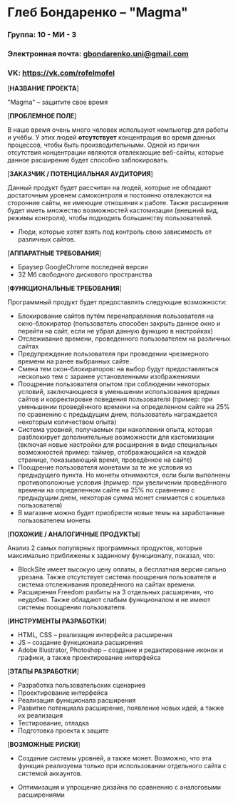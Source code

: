 # Глеб Бондаренко – &quot;Magma&quot;

### Группа: 10 - МИ - 3

### Электронная почта: gbondarenko.uni@gmail.com

### VK: https://vk.com/rofelmofel

[**НАЗВАНИЕ ПРОЕКТА**]

&quot;Magma&quot; – защитите свое время

[**ПРОБЛЕМНОЕ ПОЛЕ**]

В наше время очень много человек используют компьютер для работы и учёбы. У этих людей **отсутствует** концентрация во время данных процессов, чтобы быть производительными. Одной из причин отсутствия концентрации являются отвлекающие веб-сайты, которые данное расширение будет способно заблокировать.

[**ЗАКАЗЧИК / ПОТЕНЦИАЛЬНАЯ АУДИТОРИЯ**]

Данный продукт будет рассчитан на людей, которые не обладают достаточным уровнем самоконтроля и постоянно отвлекаются на сторонние сайты, не имеющие отношения к работе. Также расширение будет иметь множество возможностей кастомизации (внешний вид, режимы контроля), чтобы подходить большинству пользователей.

- Люди, которые хотят взять под контроль свою зависимость от различных сайтов.

[**АППАРАТНЫЕ ТРЕБОВАНИЯ**]

- Браузер GoogleChrome последней версии
- 32 Мб свободного дискового пространства

[**ФУНКЦИОНАЛЬНЫЕ ТРЕБОВАНИЯ**]

Программный продукт будет предоставлять следующие возможности:

- Блокирование сайтов путём перенаправления пользователя на окно-блокиратор (пользователь способен закрыть данное окно и перейти на сайт, если не убрал данную функцию в настройках)
- Отслеживание времени, проведенного пользователем на различных сайтах
- Предупреждение пользователя при проведении чрезмерного времени на ранее выбранных сайте.
- Смена тем окон-блокираторов: на выбор будут предоставляться несколько тем с заранее установленными изображениями
- Поощрение пользователя опытом при соблюдении некоторых условий, заключающиеся в уменьшении использования вредных сайтов и корректировке поведения пользователя (пример: при уменьшении проведённого времени на определенном сайте на 25% по сравнению с предыдущим днем, пользователь награждается некоторым количеством опыта)
- Система уровней, получаемых при накоплении опыта, которая разблокирует дополнительные возможности для кастомизации (включая новые настройки для расширения в виде специальных возможностей пример: таймер, отображающийся на каждой странице, показывающий время, проведённое на сайте)
- Поощрение пользователя монетами за те же условия из предыдущего пункта. Но монеты отнимаются, если были выполнены противоположные условия (пример: при увеличении проведённого времени на определенном сайте на 25% по сравнению с предыдущим днем, некоторая сумма монет снимается с кошелька пользователя)
- В магазине можно будет приобрести новые темы на заработанные пользователем монеты.

[**ПОХОЖИЕ / АНАЛОГИЧНЫЕ ПРОДУКТЫ**]

Анализ 2 самых популярных программных продуктов, которые максимально приближены к заданному функционалу, показал, что:

- BlockSite имеет высокую цену оплаты, а бесплатная версия сильно урезана. Также отсутствует система поощрения пользователя и система отслеживания проведённого на сайтах времени.
- Расширения Freedom разбиты на 3 отдельных расширения, что неудобно. Также обладают слабым функционалом и не имеют системы поощрения пользователя.

[**ИНСТРУМЕНТЫ РАЗРАБОТКИ**]

- HTML, CSS – реализация интерфейса расширения
- JS – создание функционала расширения
- Adobe Illustrator, Photoshop – создание и редактирование иконок и графики, а также проектирование интерфейса

[**ЭТАПЫ РАЗРАБОТКИ**]

- Разработка пользовательских сценариев
- Проектирование интерфейса
- Реализация функционала расширения
- Развитие потенциала расширение, появление новых идей, а также их реализация
- Тестирование, отладка
- Подготовка проекта к защите

[**ВОЗМОЖНЫЕ РИСКИ**]

- Создание системы уровней, а также монет. Возможно, что эта функция реализуема только при использовании отдельного сайта с системой аккаунтов.

- Оптимизация и упрощение дизайна по сравнению с аналоговыми расширениями
